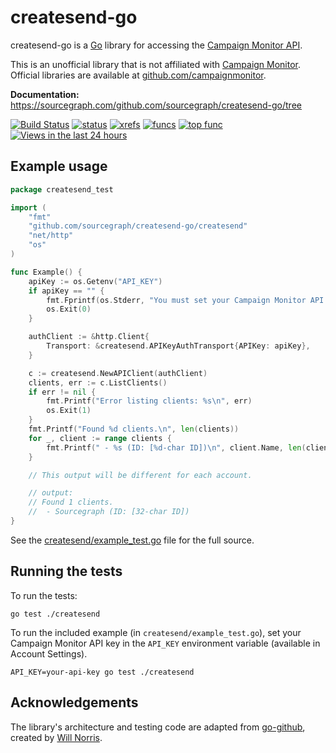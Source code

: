 createsend-go
=============

createsend-go is a [Go](http://golang.org) library for accessing the [Campaign
Monitor API](http://www.campaignmonitor.com/api/).

This is an unofficial library that is not affiliated with [Campaign
Monitor](http://www.campaignmonitor.com). Official libraries are available at
[github.com/campaignmonitor](https://github.com/campaignmonitor).

**Documentation:** <https://sourcegraph.com/github.com/sourcegraph/createsend-go/tree>

[![Build Status](https://travis-ci.org/sourcegraph/createsend-go.png?branch=master)](https://travis-ci.org/sourcegraph/createsend-go)
[![status](https://sourcegraph.com/api/repos/github.com/sourcegraph/createsend-go/badges/status.png)](https://sourcegraph.com/github.com/sourcegraph/createsend-go)
[![xrefs](https://sourcegraph.com/api/repos/github.com/sourcegraph/createsend-go/badges/xrefs.png)](https://sourcegraph.com/github.com/sourcegraph/createsend-go)
[![funcs](https://sourcegraph.com/api/repos/github.com/sourcegraph/createsend-go/badges/funcs.png)](https://sourcegraph.com/github.com/sourcegraph/createsend-go)
[![top func](https://sourcegraph.com/api/repos/github.com/sourcegraph/createsend-go/badges/top-func.png)](https://sourcegraph.com/github.com/sourcegraph/createsend-go)
[![Views in the last 24 hours](https://sourcegraph.com/api/repos/github.com/sourcegraph/createsend-go/counters/views-24h.png)](https://sourcegraph.com/github.com/sourcegraph/createsend-go)


Example usage
-------------

```go
package createsend_test

import (
	"fmt"
	"github.com/sourcegraph/createsend-go/createsend"
	"net/http"
	"os"
)

func Example() {
	apiKey := os.Getenv("API_KEY")
	if apiKey == "" {
		fmt.Fprintf(os.Stderr, "You must set your Campaign Monitor API key in the API_KEY environment variable to run example_test.go. (Skipping.)\n")
		os.Exit(0)
	}

	authClient := &http.Client{
		Transport: &createsend.APIKeyAuthTransport{APIKey: apiKey},
	}

	c := createsend.NewAPIClient(authClient)
	clients, err := c.ListClients()
	if err != nil {
		fmt.Printf("Error listing clients: %s\n", err)
		os.Exit(1)
	}
	fmt.Printf("Found %d clients.\n", len(clients))
	for _, client := range clients {
		fmt.Printf(" - %s (ID: [%d-char ID])\n", client.Name, len(client.ClientID))
	}

	// This output will be different for each account.

	// output:
	// Found 1 clients.
	//  - Sourcegraph (ID: [32-char ID])
}
```

See the [createsend/example_test.go](./createsend/example_test.go) file for the full source.


Running the tests
-----------------

To run the tests:

```
go test ./createsend
```

To run the included example (in `createsend/example_test.go`), set your Campaign
Monitor API key in the `API_KEY` environment variable (available in Account
Settings).

```
API_KEY=your-api-key go test ./createsend
```

Acknowledgements
----------------

The library's architecture and testing code are adapted from
[go-github](https://github.com/google/go-github), created by [Will
Norris](https://github.com/willnorris).
